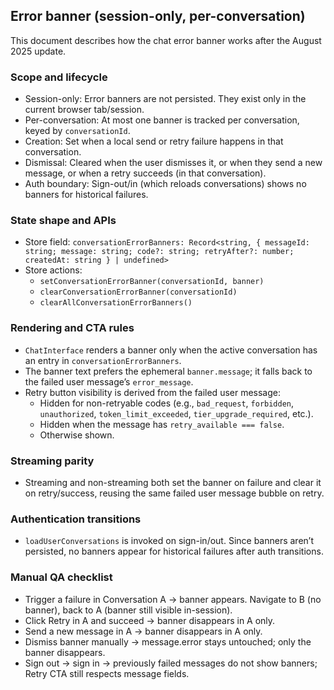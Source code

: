 ## Error banner (session-only, per-conversation)

This document describes how the chat error banner works after the August 2025 update.

### Scope and lifecycle

- Session-only: Error banners are not persisted. They exist only in the current browser tab/session.
- Per-conversation: At most one banner is tracked per conversation, keyed by `conversationId`.
- Creation: Set when a local send or retry failure happens in that conversation.
- Dismissal: Cleared when the user dismisses it, or when they send a new message, or when a retry succeeds (in that conversation).
- Auth boundary: Sign-out/in (which reloads conversations) shows no banners for historical failures.

### State shape and APIs

- Store field: `conversationErrorBanners: Record<string, { messageId: string; message: string; code?: string; retryAfter?: number; createdAt: string } | undefined>`
- Store actions:
  - `setConversationErrorBanner(conversationId, banner)`
  - `clearConversationErrorBanner(conversationId)`
  - `clearAllConversationErrorBanners()`

### Rendering and CTA rules

- `ChatInterface` renders a banner only when the active conversation has an entry in `conversationErrorBanners`.
- The banner text prefers the ephemeral `banner.message`; it falls back to the failed user message’s `error_message`.
- Retry button visibility is derived from the failed user message:
  - Hidden for non-retryable codes (e.g., `bad_request`, `forbidden`, `unauthorized`, `token_limit_exceeded`, `tier_upgrade_required`, etc.).
  - Hidden when the message has `retry_available === false`.
  - Otherwise shown.

### Streaming parity

- Streaming and non-streaming both set the banner on failure and clear it on retry/success, reusing the same failed user message bubble on retry.

### Authentication transitions

- `loadUserConversations` is invoked on sign-in/out. Since banners aren’t persisted, no banners appear for historical failures after auth transitions.

### Manual QA checklist

- Trigger a failure in Conversation A → banner appears. Navigate to B (no banner), back to A (banner still visible in-session).
- Click Retry in A and succeed → banner disappears in A only.
- Send a new message in A → banner disappears in A only.
- Dismiss banner manually → message.error stays untouched; only the banner disappears.
- Sign out → sign in → previously failed messages do not show banners; Retry CTA still respects message fields.
